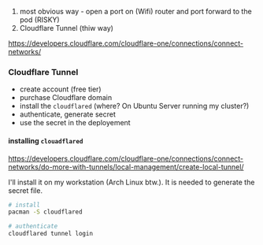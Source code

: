 
1. most obvious way - open a port on (Wifi) router and port forward to the pod (RISKY)
2. Cloudflare Tunnel (thiw way)

https://developers.cloudflare.com/cloudflare-one/connections/connect-networks/

### Cloudflare Tunnel

- create account (free tier)
- purchase Cloudflare domain
- install the `cloudflared` (where? On Ubuntu Server running my cluster?)
- authenticate, generate secret
- use the secret in the deployement


#### installing `clouadflared`

https://developers.cloudflare.com/cloudflare-one/connections/connect-networks/do-more-with-tunnels/local-management/create-local-tunnel/

I'll install it on my workstation (Arch Linux btw.). It is needed to generate the secret file.

```bash
# install
pacman -S cloudflared

# authenticate
cloudflared tunnel login
```